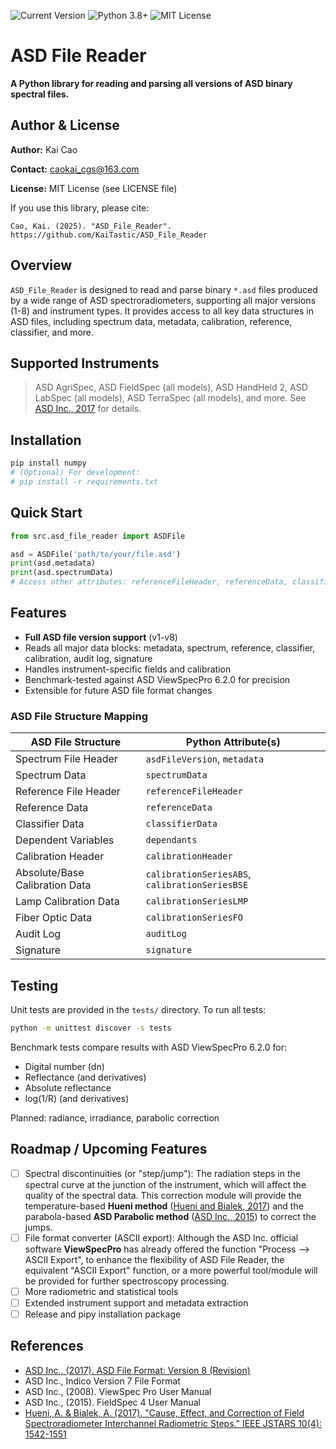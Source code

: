 <p align="left">
	<img src="https://img.shields.io/badge/version-1.0.0-orange.svg?style=flat-square" alt="Current Version">
	<img src="https://img.shields.io/badge/python-3.8%2B-blue.svg?style=flat-square" alt="Python 3.8+">
	<img src="https://img.shields.io/badge/license-MIT-green.svg?style=flat-square" alt="MIT License">
</p>

# ASD File Reader

**A Python library for reading and parsing all versions of ASD binary spectral files.**

## Author & License

**Author:** Kai Cao

**Contact:** caokai_cgs@163.com

**License:** MIT License (see LICENSE file)

If you use this library, please cite:

```
Cao, Kai. (2025). "ASD_File_Reader". https://github.com/KaiTastic/ASD_File_Reader
```

## Overview

`ASD_File_Reader` is designed to read and parse binary `*.asd` files produced by a wide range of ASD spectroradiometers, supporting all major versions (1-8) and instrument types. It provides access to all key data structures in ASD files, including spectrum data, metadata, calibration, reference, classifier, and more.

## Supported Instruments

> ASD AgriSpec, ASD FieldSpec (all models), ASD HandHeld 2, ASD LabSpec (all models), ASD TerraSpec (all models), and more. See [ASD Inc., 2017](https://www.malvernpanalytical.com/en/learn/knowledge-center/user-manuals/asd-file-format-v8) for details.

## Installation

```bash
pip install numpy
# (Optional) For development:
# pip install -r requirements.txt
```

## Quick Start

```python
from src.asd_file_reader import ASDFile

asd = ASDFile('path/to/your/file.asd')
print(asd.metadata)
print(asd.spectrumData)
# Access other attributes: referenceFileHeader, referenceData, classifierData, calibrationHeader, etc.
```

## Features

- **Full ASD file version support** (v1-v8)
- Reads all major data blocks: metadata, spectrum, reference, classifier, calibration, audit log, signature
- Handles instrument-specific fields and calibration
- Benchmark-tested against ASD ViewSpecPro 6.2.0 for precision
- Extensible for future ASD file format changes

### ASD File Structure Mapping

| ASD File Structure             | Python Attribute(s)                                |
| ------------------------------ | -------------------------------------------------- |
| Spectrum File Header           | `asdFileVersion`, `metadata`                   |
| Spectrum Data                  | `spectrumData`                                   |
| Reference File Header          | `referenceFileHeader`                            |
| Reference Data                 | `referenceData`                                  |
| Classifier Data                | `classifierData`                                 |
| Dependent Variables            | `dependants`                                     |
| Calibration Header             | `calibrationHeader`                              |
| Absolute/Base Calibration Data | `calibrationSeriesABS`, `calibrationSeriesBSE` |
| Lamp Calibration Data          | `calibrationSeriesLMP`                           |
| Fiber Optic Data               | `calibrationSeriesFO`                            |
| Audit Log                      | `auditLog`                                       |
| Signature                      | `signature`                                      |

## Testing

Unit tests are provided in the `tests/` directory. To run all tests:

```bash
python -m unittest discover -s tests
```

Benchmark tests compare results with ASD ViewSpecPro 6.2.0 for:

- Digital number (dn)
- Reflectance (and derivatives)
- Absolute reflectance
- log(1/R) (and derivatives)

Planned: radiance, irradiance, parabolic correction

## Roadmap / Upcoming Features

- [ ] Spectral discontinuities (or "step/jump"): The radiation steps in the spectral curve at the junction of the instrument, which will affect the quality of the spectral data. This correction module will provide the temperature-based **Hueni method** ([Hueni and Bialek, 2017]()) and the parabola-based **ASD Parabolic method** ([ASD Inc., 2015]()) to correct the jumps.
- [ ] File format converter (ASCII export): Although the ASD Inc. official software **ViewSpecPro** has already offered the function "Process --> ASCII Export", to enhance the flexibility of ASD File Reader, the equivalent "ASCII Export" function, or a more powerful tool/module will be provided for further spectroscopy processing.
- [ ] More radiometric and statistical tools
- [ ] Extended instrument support and metadata extraction
- [ ] Release and pipy installation package

## References

- [ASD Inc., (2017). ASD File Format: Version 8 (Revision)](https://www.malvernpanalytical.com/en/learn/knowledge-center/user-manuals/asd-file-format-v8)
- ASD Inc., Indico Version 7 File Format
- ASD Inc., (2008). ViewSpec Pro User Manual
- ASD Inc., (2015). FieldSpec 4 User Manual
- [Hueni, A. &amp; Bialek, A. (2017). &#34;Cause, Effect, and Correction of Field Spectroradiometer Interchannel Radiometric Steps.&#34; IEEE JSTARS 10(4): 1542-1551](https://ieeexplore.ieee.org/document/7819458)
